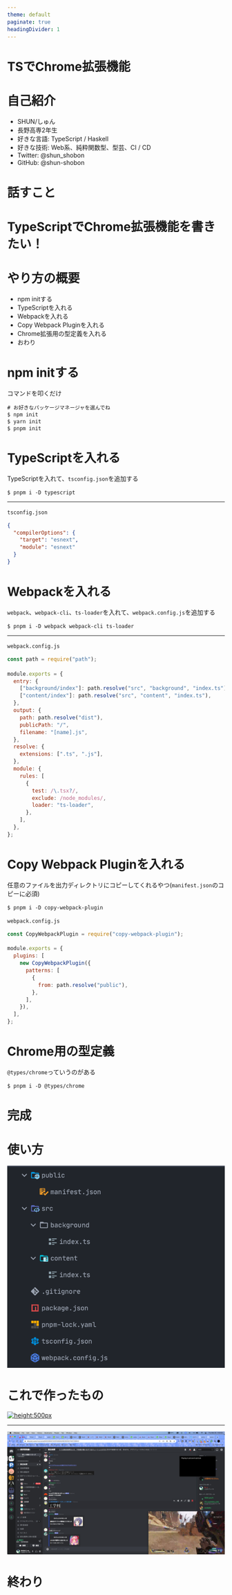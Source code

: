 ```yaml
---
theme: default
paginate: true
headingDivider: 1
---
```


# TSでChrome拡張機能



# 自己紹介

- SHUN/しゅん
- 長野高専2年生
- 好きな言語: TypeScript / Haskell
- 好きな技術: Web系、純粋関数型、型芸、CI / CD
- Twitter: @shun_shobon
- GitHub: @shun-shobon



# 話すこと



# TypeScriptでChrome拡張機能を書きたい！



# やり方の概要

- npm initする
- TypeScriptを入れる
- Webpackを入れる
- Copy Webpack Pluginを入れる
- Chrome拡張用の型定義を入れる
- おわり



# npm initする

コマンドを叩くだけ

```shell
# お好きなパッケージマネージャを選んでね
$ npm init
$ yarn init
$ pnpm init
```



# TypeScriptを入れる

TypeScriptを入れて、`tsconfig.json`を追加する

```shell
$ pnpm i -D typescript
```

---

`tsconfig.json`

```json
{
  "compilerOptions": {
    "target": "esnext",
    "module": "esnext"
  }
}
```



# Webpackを入れる

`webpack`、`webpack-cli`、`ts-loader`を入れて、`webpack.config.js`を追加する

```shell
$ pnpm i -D webpack webpack-cli ts-loader
```

---

`webpack.config.js`

```javascript
const path = require("path");

module.exports = {
  entry: {
    ["background/index"]: path.resolve("src", "background", "index.ts"),
    ["content/index"]: path.resolve("src", "content", "index.ts"),
  },
  output: {
    path: path.resolve("dist"),
    publicPath: "/",
    filename: "[name].js",
  },
  resolve: {
    extensions: [".ts", ".js"],
  },
  module: {
    rules: [
      {
        test: /\.tsx?/,
        exclude: /node_modules/,
        loader: "ts-loader",
      },
    ],
  },
};
```



# Copy Webpack Pluginを入れる

任意のファイルを出力ディレクトリにコピーしてくれるやつ(`manifest.json`のコピーに必須)

```shell
$ pnpm i -D copy-webpack-plugin
```

`webpack.config.js`

```javascript
const CopyWebpackPlugin = require("copy-webpack-plugin");

module.exports = {
  plugins: [
    new CopyWebpackPlugin({
      patterns: [
        {
          from: path.resolve("public"),
        },
      ],
    }),
  ],
};
```



# Chrome用の型定義

`@types/chrome`っていうのがある

```shell
$ pnpm i -D @types/chrome
```



# 完成



# 使い方

![height:500px](./tree.png)



# これで作ったもの

[![height:500px](https://github-readme-stats.vercel.app/api/pin/?username=shun-shobon&repo=picture-in-picture-extension)](https://github.com/shun-shobon/picture-in-picture-extension)

---

![height:500px](./pinp.png)



# 終わり